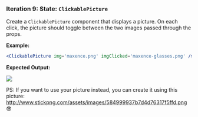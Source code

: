 ### Iteration 9: State: `ClickablePicture`

Create a `ClickablePicture` component that displays a picture. On each click, the picture should toggle between the two images passed through the props.

**Example:**

```jsx
<ClickablePicture img='maxence.png' imgClicked='maxence-glasses.png' />
```

**Expected Output:**

![](https://media.giphy.com/media/9FXwCr2LLLIlgNL2sL/giphy.gif)

PS: If you want to use your picture instead, you can create it using this picture: http://www.stickpng.com/assets/images/584999937b7d4d76317f5ffd.png 😎
